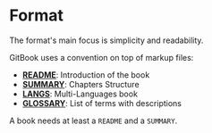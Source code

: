# Format

The format's main focus is simplicity and readability.

GitBook uses a convention on top of markup files:

* [**README**](./introduction.md): Introduction of the book
* [**SUMMARY**](./chapters.md): Chapters Structure
* [**LANGS**](./languages.md): Multi-Languages book
* [**GLOSSARY**](./glossary.md): List of terms with descriptions

A book needs at least a `README` and a `SUMMARY`.
